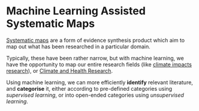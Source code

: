 # Machine Learning Assisted Systematic Maps

[Systematic maps](https://environmentalevidencejournal.biomedcentral.com/articles/10.1186/s13750-016-0059-6) are a form of evidence synthesis product which aim to map out what has been researched in a particular domain.

Typically, these have been rather narrow, but with machine learning, we have the opportunity to map our entire research fields (like [climate impacts research](https://www.nature.com/articles/s41558-021-01168-6)), or [Climate and Health Research](https://environmentalevidencejournal.biomedcentral.com/articles/10.1186/s13750-016-0059-6).

Using machine learning, we can more efficiently **identify** relevant literature, and **categorise** it, either according to pre-defined categories using *supervised learning*, or into open-ended categories using *unsupervised learning*.
